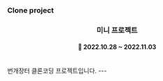 ### Clone project


<h3 align="center"><b>미니 프로젝트</b></h3>

<h4 align="center">📆 2022.10.28 ~ 2022.11.03</h4>
<br>
번개장터 클론코딩 프로젝트입니다.
---
